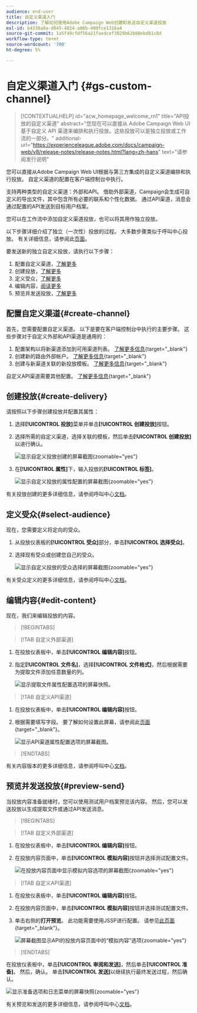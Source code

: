 ```yaml
---
audience: end-user
title: 自定义渠道入门
description: 了解如何使用Adobe Campaign Web创建和发送自定义渠道投放
exl-id: b4336a0a-d845-4024-a06b-400fce1316a4
source-git-commit: 1a5f49cfdf56a21faedcef3029b62b88ebd81c8d
workflow-type: tm+mt
source-wordcount: '700'
ht-degree: 5%

---
```


# 自定义渠道入门 {#gs-custom-channel}

>[!CONTEXTUALHELP]
>id="acw_homepage_welcome_rn1"
>title="API投放的自定义渠道"
>abstract="您现在可以直接从 Adobe Campaign Web UI 基于自定义 API 渠道来编排和执行投放。这些投放可以是独立投放或工作流的一部分。"
>additional-url="https://experienceleague.adobe.com/docs/campaign-web/v8/release-notes/release-notes.html?lang=zh-hans" text="请参阅发行说明"

您可以直接从Adobe Campaign Web UI根据与第三方集成的自定义渠道编排和执行投放。 自定义渠道的配置在客户端控制台中执行。

支持两种类型的自定义渠道：外部和API。 借助外部渠道，Campaign会生成可自定义的导出文件，其中包含所有必要的联系和个性化数据。 通过API渠道，消息会通过配置的API发送到目标用户档案。

您可以在工作流中添加自定义渠道投放，也可以将其用作独立投放。

以下步骤详细介绍了独立（一次性）投放的过程。 大多数步骤类似于呼叫中心投放。 有关详细信息，请参阅此[页面](../call-center/create-call-center.md)。

要发送新的独立自定义投放，请执行以下步骤：

1. 配置自定义渠道，[了解更多](#create-channel)
1. 创建投放，[了解更多](#create-delivery)
1. 定义受众，[了解更多](#select-audience)
1. 编辑内容，[阅读更多](#edit-content)
1. 预览并发送投放，[了解更多](#preview-send)

## 配置自定义渠道{#create-channel}

首先，您需要配置自定义渠道。 以下是要在客户端控制台中执行的主要步骤。 这些步骤对于自定义外部和API渠道是通用的：

1. 配置架构以将新渠道添加到可用渠道列表。 [了解更多信息](https://experienceleague.adobe.com/docs/campaign/campaign-v8/send/custom-channel.html#configure-schema){target="_blank"}
1. 创建新的路由外部帐户。 [了解更多信息](https://experienceleague.adobe.com/docs/campaign/campaign-v8/send/custom-channel.html#reate-ext-account){target="_blank"}
1. 创建与新渠道关联的新投放模板。 [了解更多信息](https://experienceleague.adobe.com/docs/campaign/campaign-v8/send/custom-channel.html#create-template){target="_blank"}

自定义API渠道需要其他配置。 [了解更多信息](https://experienceleague.adobe.com/docs/campaign/campaign-v8/send/custom-channel.html#api-additional){target="_blank"}

## 创建投放{#create-delivery}

请按照以下步骤创建投放并配置其属性：

1. 选择&#x200B;**[!UICONTROL 投放]**&#x200B;菜单并单击&#x200B;**[!UICONTROL 创建投放]**&#x200B;按钮。

1. 选择所需的自定义渠道，选择关联的模板，然后单击&#x200B;**[!UICONTROL 创建投放]**&#x200B;以进行确认。

   ![显示自定义投放创建的屏幕截图](assets/cus-create.png){zoomable="yes"}

1. 在&#x200B;**[!UICONTROL 属性]**&#x200B;下，输入投放的&#x200B;**[!UICONTROL 标签]**。

   ![显示自定义投放的属性配置的屏幕截图](assets/cus-properties.png){zoomable="yes"}

有关投放创建的更多详细信息，请参阅呼叫中心[文档](../call-center/create-call-center.md#create-delivery)。

## 定义受众{#select-audience}

现在，您需要定义将定向的受众。

1. 从投放仪表板的&#x200B;**[!UICONTROL 受众]**&#x200B;部分，单击&#x200B;**[!UICONTROL 选择受众]**。

1. 选择现有受众或创建您自己的受众。

   ![显示自定义投放的受众选择的屏幕截图](assets/cc-audience2.png){zoomable="yes"}

有关受众定义的更多详细信息，请参阅呼叫中心[文档](../call-center/create-call-center.md#select-audience)。

## 编辑内容{#edit-content}

现在，我们来编辑投放的内容。

>[!BEGINTABS]

>[!TAB 自定义外部渠道]

1. 在投放仪表板中，单击&#x200B;**[!UICONTROL 编辑内容]**&#x200B;按钮。

1. 指定&#x200B;**[!UICONTROL 文件名]**，选择&#x200B;**[!UICONTROL 文件格式]**，然后根据需要为提取文件添加任意数量的列。

   ![显示提取文件属性配置选项的屏幕快照。](assets/cc-content-attributes.png)

>[!TAB 自定义API渠道]

1. 在投放仪表板中，单击&#x200B;**[!UICONTROL 编辑内容]**&#x200B;按钮。

1. 根据需要填写字段。 要了解如何设置此屏幕，请参阅此[页面](https://experienceleague.adobe.com/docs/campaign/campaign-v8/send/custom-channel.html#api-additional-screen){target="_blank"}。

   ![显示API渠道属性配置选项的屏幕截图。](assets/cc-content-attributes-api.png)

>[!ENDTABS]

有关内容版本的更多详细信息，请参阅呼叫中心[文档](../call-center/create-call-center.md#edit-content)。

## 预览并发送投放{#preview-send}

当投放内容准备就绪时，您可以使用测试用户档案预览该内容。 然后，您可以发送投放以生成提取文件或通过API发送消息。

>[!BEGINTABS]

>[!TAB 自定义外部渠道]

1. 在投放仪表板中，单击&#x200B;**[!UICONTROL 编辑内容]**&#x200B;按钮。

1. 在投放内容页面中，单击&#x200B;**[!UICONTROL 模拟内容]**&#x200B;按钮并选择测试配置文件。

   ![在投放内容页面中显示模拟内容选项的屏幕截图](assets/cus-simulate.png){zoomable="yes"}

>[!TAB 自定义API渠道]

1. 在投放仪表板中，单击&#x200B;**[!UICONTROL 编辑内容]**&#x200B;按钮。

1. 在投放内容页面中，单击&#x200B;**[!UICONTROL 模拟内容]**&#x200B;按钮并选择测试配置文件。

1. 单击右侧的&#x200B;**打开预览**。 此功能需要使用JSSP进行配置。 请参见[此页面](https://experienceleague.adobe.com/docs/campaign/campaign-v8/send/custom-channel.html#api-additional-preview){target="_blank"}。

   ![屏幕截图显示API的投放内容页面中的“模拟内容”选项](assets/cus-simulate-api.png){zoomable="yes"}

>[!ENDTABS]

在投放仪表板中，单击&#x200B;**[!UICONTROL 审阅和发送]**，然后单击&#x200B;**[!UICONTROL 准备]**。 然后，确认。 单击&#x200B;**[!UICONTROL 发送]**&#x200B;以继续执行最终发送过程，然后确认。

![显示准备选项和日志菜单的屏幕快照](assets/cus-prepare.png){zoomable="yes"}

有关预览和发送的更多详细信息，请参阅呼叫中心[文档](../call-center/create-call-center.md#preview-send)。
